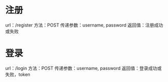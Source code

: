 # 注册
url：/register
方法：POST
传递参数：username, password
返回值：注册成功或失败

# 登录
url：/login
方法：POST
传递参数：username, password
返回值：登录成功或失败，token